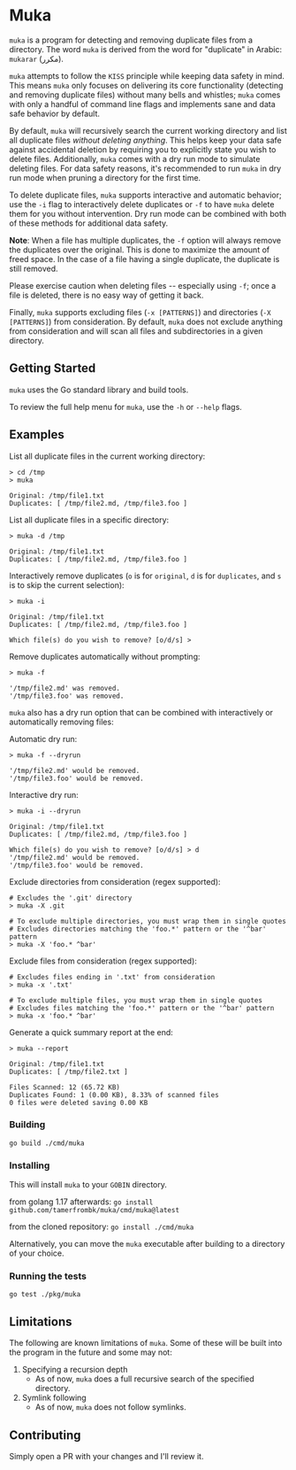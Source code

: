 # Muka

`muka` is a program for detecting and removing duplicate files from a directory. The word `muka` is derived from the word for "duplicate" in Arabic: `mukarar` (مكرر).

`muka` attempts to follow the `KISS` principle while keeping data safety in mind. This means `muka` only focuses on delivering its core functionality (detecting and removing duplicate files) without many bells and whistles; `muka` comes with only a handful of command line flags and implements sane and data safe behavior by default.

By default, `muka` will recursively search the current working directory and list all duplicate files _without deleting anything_. This helps keep your data safe against accidental deletion by requiring you to explicitly state you wish to delete files. Additionally, `muka` comes with a dry run mode to simulate deleting files. For data safety reasons, it's recommended to run `muka` in dry run mode when pruning a directory for the first time.

To delete duplicate files, `muka` supports interactive and automatic behavior; use the `-i` flag to interactively delete duplicates or `-f` to have `muka` delete them for you without intervention. Dry run mode can be combined with both of these methods for additional data safety.

**Note**: When a file has multiple duplicates, the `-f` option will always remove the duplicates over the original. This is done to maximize the amount of freed space. In the case of a file having a single duplicate, the duplicate is still removed.

Please exercise caution when deleting files -- especially using `-f`; once a file is deleted, there is no easy way of getting it back.

Finally, `muka` supports excluding files (`-x [PATTERNS]`) and directories (`-X [PATTERNS]`) from consideration. By default, `muka` does not exclude anything from consideration and will scan all files and subdirectories in a given directory.

## Getting Started

`muka` uses the Go standard library and build tools.

To review the full help menu for `muka`, use the `-h` or `--help` flags.

## Examples

List all duplicate files in the current working directory:

```
> cd /tmp
> muka

Original: /tmp/file1.txt
Duplicates: [ /tmp/file2.md, /tmp/file3.foo ]

```

List all duplicate files in a specific directory:

```
> muka -d /tmp

Original: /tmp/file1.txt
Duplicates: [ /tmp/file2.md, /tmp/file3.foo ]

```

Interactively remove duplicates (`o` is for `original`, `d` is for `duplicates`, and `s` is to skip the current selection):

```
> muka -i

Original: /tmp/file1.txt
Duplicates: [ /tmp/file2.md, /tmp/file3.foo ]

Which file(s) do you wish to remove? [o/d/s] >
```

Remove duplicates automatically without prompting:

```
> muka -f

'/tmp/file2.md' was removed.
'/tmp/file3.foo' was removed.
```

`muka` also has a dry run option that can be combined with interactively or automatically removing files:

Automatic dry run:

```
> muka -f --dryrun

'/tmp/file2.md' would be removed.
'/tmp/file3.foo' would be removed.
```

Interactive dry run:

```
> muka -i --dryrun

Original: /tmp/file1.txt
Duplicates: [ /tmp/file2.md, /tmp/file3.foo ]

Which file(s) do you wish to remove? [o/d/s] > d
'/tmp/file2.md' would be removed.
'/tmp/file3.foo' would be removed.
```

Exclude directories from consideration (regex supported):

```
# Excludes the '.git' directory
> muka -X .git

# To exclude multiple directories, you must wrap them in single quotes
# Excludes directories matching the 'foo.*' pattern or the '^bar' pattern
> muka -X 'foo.* ^bar'
```

Exclude files from consideration (regex supported):

```
# Excludes files ending in '.txt' from consideration
> muka -x '.txt'

# To exclude multiple files, you must wrap them in single quotes
# Excludes files matching the 'foo.*' pattern or the '^bar' pattern
> muka -x 'foo.* ^bar'
```

Generate a quick summary report at the end:

```
> muka --report

Original: /tmp/file1.txt
Duplicates: [ /tmp/file2.txt ]

Files Scanned: 12 (65.72 KB)
Duplicates Found: 1 (0.00 KB), 8.33% of scanned files
0 files were deleted saving 0.00 KB
```

### Building

`go build ./cmd/muka`

### Installing

This will install `muka` to your `GOBIN` directory.

from golang 1.17 afterwards: `go install github.com/tamerfrombk/muka/cmd/muka@latest`

from the cloned repository: `go install ./cmd/muka`

Alternatively, you can move the `muka` executable after building to a directory of your choice.

### Running the tests

`go test ./pkg/muka`

## Limitations

The following are known limitations of `muka`. Some of these will be built into the program in the future and some may not:

1. Specifying a recursion depth
   - As of now, `muka` does a full recursive search of the specified directory.
2. Symlink following
   - As of now, `muka` does not follow symlinks.

## Contributing

Simply open a PR with your changes and I'll review it.

